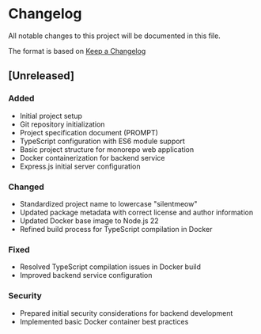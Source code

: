 # Changelog

All notable changes to this project will be documented in this file.

The format is based on [Keep a Changelog](https://keepachangelog.com/en/1.1.0/)

## [Unreleased]

### Added
- Initial project setup
- Git repository initialization
- Project specification document (PROMPT)
- TypeScript configuration with ES6 module support
- Basic project structure for monorepo web application
- Docker containerization for backend service
- Express.js initial server configuration

### Changed
- Standardized project name to lowercase "silentmeow"
- Updated package metadata with correct license and author information
- Updated Docker base image to Node.js 22
- Refined build process for TypeScript compilation in Docker

### Fixed
- Resolved TypeScript compilation issues in Docker build
- Improved backend service configuration

### Security
- Prepared initial security considerations for backend development
- Implemented basic Docker container best practices